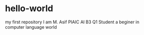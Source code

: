 # hello-world
my first repository
I am M. Asif
PIAIC AI B3 Q1 Student
a beginer in computer language world
